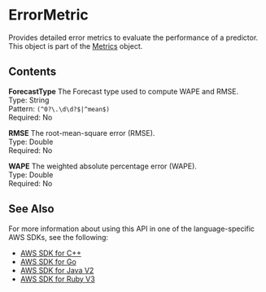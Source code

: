 # ErrorMetric<a name="API_ErrorMetric"></a>

 Provides detailed error metrics to evaluate the performance of a predictor\. This object is part of the [Metrics](API_Metrics.md) object\. 

## Contents<a name="API_ErrorMetric_Contents"></a>

 **ForecastType**   <a name="forecast-Type-ErrorMetric-ForecastType"></a>
 The Forecast type used to compute WAPE and RMSE\.   
Type: String  
Pattern: `(^0?\.\d\d?$|^mean$)`   
Required: No

 **RMSE**   <a name="forecast-Type-ErrorMetric-RMSE"></a>
 The root\-mean\-square error \(RMSE\)\.   
Type: Double  
Required: No

 **WAPE**   <a name="forecast-Type-ErrorMetric-WAPE"></a>
 The weighted absolute percentage error \(WAPE\)\.   
Type: Double  
Required: No

## See Also<a name="API_ErrorMetric_SeeAlso"></a>

For more information about using this API in one of the language\-specific AWS SDKs, see the following:
+  [AWS SDK for C\+\+](https://docs.aws.amazon.com/goto/SdkForCpp/forecast-2018-06-26/ErrorMetric) 
+  [AWS SDK for Go](https://docs.aws.amazon.com/goto/SdkForGoV1/forecast-2018-06-26/ErrorMetric) 
+  [AWS SDK for Java V2](https://docs.aws.amazon.com/goto/SdkForJavaV2/forecast-2018-06-26/ErrorMetric) 
+  [AWS SDK for Ruby V3](https://docs.aws.amazon.com/goto/SdkForRubyV3/forecast-2018-06-26/ErrorMetric) 